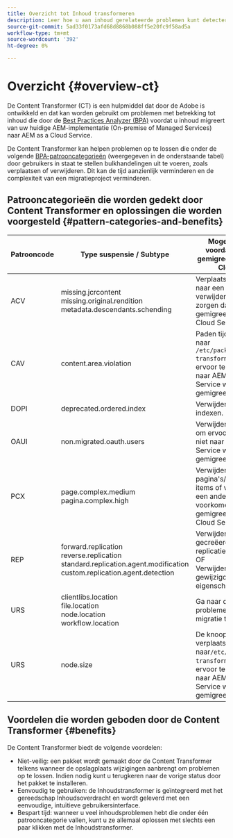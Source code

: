 ```yaml
---
title: Overzicht tot Inhoud transformeren
description: Leer hoe u aan inhoud gerelateerde problemen kunt detecteren en verhelpen die door de BPA zijn gemeld met Content Transformer.
source-git-commit: 5ad33f0173afd68d8868b088ff5e20fc9f58ad5a
workflow-type: tm+mt
source-wordcount: '392'
ht-degree: 0%

---
```


# Overzicht {#overview-ct}

De Content Transformer (CT) is een hulpmiddel dat door de Adobe is ontwikkeld en dat kan worden gebruikt om problemen met betrekking tot inhoud die door de [Best Practices Analyzer (BPA)](/help/journey-migration/best-practices-analyzer/overview-best-practices-analyzer.md) voordat u inhoud migreert van uw huidige AEM-implementatie (On-premise of Managed Services) naar AEM as a Cloud Service.

De Content Transformer kan helpen problemen op te lossen die onder de volgende [BPA-patrooncategorieën](https://experienceleague.adobe.com/docs/experience-manager-pattern-detection/table-of-contents/aso.html) (weergegeven in de onderstaande tabel) door gebruikers in staat te stellen bulkhandelingen uit te voeren, zoals verplaatsen of verwijderen. Dit kan de tijd aanzienlijk verminderen en de complexiteit van een migratieproject verminderen.

## Patrooncategorieën die worden gedekt door Content Transformer en oplossingen die worden voorgesteld {#pattern-categories-and-benefits}

| Patrooncode | Type suspensie / Subtype | Mogelijke oplossing voordat inhoud wordt gemigreerd naar AEM as a Cloud Service |
|--------------|--------------------------------------------------------------------------------------------------------------------|------------------------------------------------------------------------------------------------------------------------------------|
| ACV | missing.jcrcontent <br> missing.original.rendition <br> metadata.descendants.schending | Verplaats deze elementen naar een andere locatie of verwijder ze om ervoor te zorgen dat ze niet worden gemigreerd naar AEM as a Cloud Service. |
| CAV | content.area.violation | Paden tijdelijk verplaatsen naar `/etc/packages/content-transformation/paths` om ervoor te zorgen dat zij niet naar AEM as a Cloud Service worden gemigreerd. |
| DOPI | deprecated.ordered.index | Verwijder de vervangen indexen. |
| OAUI | non.migrated.oauth.users | Verwijder deze gebruikers om ervoor te zorgen dat ze niet naar AEM as a Cloud Service worden gemigreerd. |
| PCX | page.complex.medium <br> pagina.complex.high | Verwijder de pagina&#39;s/onderliggende items of verplaats deze naar een andere locatie om te voorkomen dat ze worden gemigreerd naar AEM as a Cloud Service. |
| REP | forward.replication <br> reverse.replication <br> standard.replication.agent.modification <br> custom.replication.agent.detection | Verwijder de nieuw gecreëerde replicatieagenten. <br> OF <br> Verwijder de gewijzigde/toegevoegde eigenschappen. |
| URS | clientlibs.location <br> file.location <br> node.location <br> workflow.location | Ga naar de juiste locatie om problemen tijdens de migratie te voorkomen. |
| URS | node.size | De knooppunten tijdelijk verplaatsen naar`/etc/packages/content-transformation/paths` om ervoor te zorgen dat zij niet naar AEM as a Cloud Service worden gemigreerd. |

## Voordelen die worden geboden door de Content Transformer {#benefits}

De Content Transformer biedt de volgende voordelen:

* Niet-veilig: een pakket wordt gemaakt door de Content Transformer telkens wanneer de opslagplaats wijzigingen aanbrengt om problemen op te lossen. Indien nodig kunt u terugkeren naar de vorige status door het pakket te installeren.
* Eenvoudig te gebruiken: de Inhoudstransformer is geïntegreerd met het gereedschap Inhoudsoverdracht en wordt geleverd met een eenvoudige, intuïtieve gebruikersinterface.
* Bespart tijd: wanneer u veel inhoudsproblemen hebt die onder één patrooncategorie vallen, kunt u ze allemaal oplossen met slechts een paar klikken met de Inhoudstransformer.
